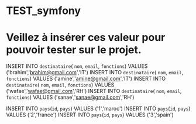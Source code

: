 # TEST_symfony
# Veillez à insérer ces valeur pour pouvoir tester sur le projet.
INSERT INTO `destinataire`( `nom`, `email`, `fonctions`) VALUES ('brahim','brahim@gmail.com','IT')
INSERT INTO `destinataire`( `nom`, `email`, `fonctions`) VALUES ('amine','amine@gmail.com','IT')
INSERT INTO `destinataire`( `nom`, `email`, `fonctions`) VALUES ('wafae','wafae@gmail.com','RH')
INSERT INTO `destinataire`( `nom`, `email`, `fonctions`) VALUES ('sanae','sanae@gmail.com','RH')

INSERT INTO `pays`(`id`, `pays`) VALUES ('1','maroc')
INSERT INTO `pays`(`id`, `pays`) VALUES ('2','france')
INSERT INTO `pays`(`id`, `pays`) VALUES ('3','spain')
